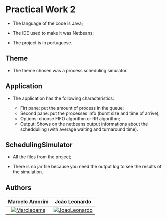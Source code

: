 # Practical Work 2

- The language of the code is Java;

- The IDE used to make it was Netbeans;

- The project is in portuguese.

## Theme

- The theme chosen was a process scheduling simulator.

## Application

- The application has the following characteristics:

	- Firt pane: put the amount of process in the queue;
	- Second pane: put the processes info (burst size and time of arrive);
	- Options: choose FIFO algorithm or RR algorithm;
    - Output: Shows on the netbeans output informations about the scheddulling (with average waiting and turnaround time).

## SchedulingSimulator

- All the files from the project;

- There is no jar file because you need the output log to see the results of the simulation.

## Authors

| **Marcelo Amorim** | **João Leonardo** |
| :---: |:---:|
| [![Marcleoams](https://avatars2.githubusercontent.com/u/63866348?s=200)](https://www.linkedin.com/in/marceloams/)    | [![JoaoLeonardo](https://media-exp1.licdn.com/dms/image/C4E03AQGZAuQiFtTc8Q/profile-displayphoto-shrink_200_200/0?e=1599696000&v=beta&t=3AdrfqX_nltYb-4GB_TDEhyOdvaGiHXk-Oayopxf5Fw)](https://www.linkedin.com/in/joaoleonardomorganti/) |